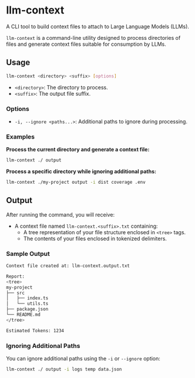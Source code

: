 # llm-context
A CLI tool to build context files to attach to Large Language Models (LLMs).

`llm-context` is a command-line utility designed to process directories of files and generate context files suitable for consumption by LLMs.

## Usage

```bash
llm-context <directory> <suffix> [options]
```

- `<directory>`: The directory to process.
- `<suffix>`: The output file suffix.

### Options

- `-i, --ignore <paths...>`: Additional paths to ignore during processing.

### Examples

**Process the current directory and generate a context file:**

```bash
llm-context ./ output
```

**Process a specific directory while ignoring additional paths:**

```bash
llm-context ./my-project output -i dist coverage .env
```

## Output

After running the command, you will receive:

- A context file named `llm-context.<suffix>.txt` containing:
  - A tree representation of your file structure enclosed in `<tree>` tags.
  - The contents of your files enclosed in tokenized delimiters.
### Sample Output

```bash
Context file created at: llm-context.output.txt

Report:
<tree>
my-project
├── src
│   ├── index.ts
│   └── utils.ts
├── package.json
└── README.md
</tree>

Estimated Tokens: 1234
```

### Ignoring Additional Paths

You can ignore additional paths using the `-i` or `--ignore` option:

```bash
llm-context ./ output -i logs temp data.json
```
